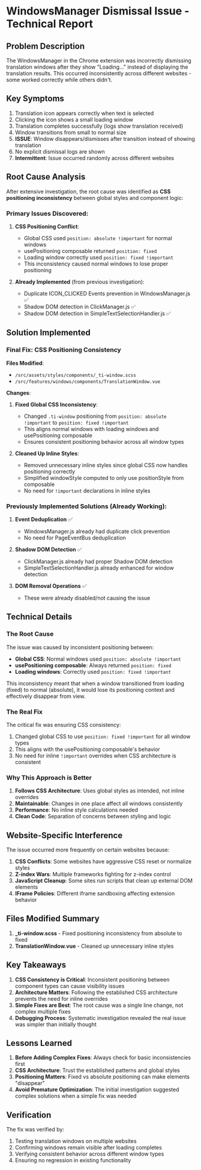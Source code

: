 # WindowsManager Dismissal Issue - Technical Report

## Problem Description
The WindowsManager in the Chrome extension was incorrectly dismissing translation windows after they show "Loading..." instead of displaying the translation results. This occurred inconsistently across different websites - some worked correctly while others didn't.

## Key Symptoms
1. Translation icon appears correctly when text is selected
2. Clicking the icon shows a small loading window
3. Translation completes successfully (logs show translation received)
4. Window transitions from small to normal size
5. **ISSUE**: Window disappears/dismisses after transition instead of showing translation
6. No explicit dismissal logs are shown
7. **Intermittent**: Issue occurred randomly across different websites

## Root Cause Analysis

After extensive investigation, the root cause was identified as **CSS positioning inconsistency** between global styles and component logic:

### Primary Issues Discovered:

1. **CSS Positioning Conflict**:
   - Global CSS used `position: absolute !important` for normal windows
   - usePositioning composable returned `position: fixed`
   - Loading window correctly used `position: fixed !important`
   - This inconsistency caused normal windows to lose proper positioning

2. **Already Implemented** (from previous investigation):
   - Duplicate ICON_CLICKED Events prevention in WindowsManager.js ✅
   - Shadow DOM detection in ClickManager.js ✅
   - Shadow DOM detection in SimpleTextSelectionHandler.js ✅

## Solution Implemented

### Final Fix: CSS Positioning Consistency
**Files Modified**:
- `/src/assets/styles/components/_ti-window.scss`
- `/src/features/windows/components/TranslationWindow.vue`

**Changes**:
1. **Fixed Global CSS Inconsistency**:
   - Changed `.ti-window` positioning from `position: absolute !important` to `position: fixed !important`
   - This aligns normal windows with loading windows and usePositioning composable
   - Ensures consistent positioning behavior across all window types

2. **Cleaned Up Inline Styles**:
   - Removed unnecessary inline styles since global CSS now handles positioning correctly
   - Simplified windowStyle computed to only use positionStyle from composable
   - No need for `!important` declarations in inline styles

### Previously Implemented Solutions (Already Working):
1. **Event Deduplication** ✅
   - WindowsManager.js already had duplicate click prevention
   - No need for PageEventBus deduplication

2. **Shadow DOM Detection** ✅
   - ClickManager.js already had proper Shadow DOM detection
   - SimpleTextSelectionHandler.js already enhanced for window detection

3. **DOM Removal Operations** ✅
   - These were already disabled/not causing the issue

## Technical Details

### The Root Cause
The issue was caused by inconsistent positioning between:
- **Global CSS**: Normal windows used `position: absolute !important`
- **usePositioning composable**: Always returned `position: fixed`
- **Loading windows**: Correctly used `position: fixed !important`

This inconsistency meant that when a window transitioned from loading (fixed) to normal (absolute), it would lose its positioning context and effectively disappear from view.

### The Real Fix
The critical fix was ensuring CSS consistency:
1. Changed global CSS to use `position: fixed !important` for all window types
2. This aligns with the usePositioning composable's behavior
3. No need for inline `!important` overrides when CSS architecture is consistent

### Why This Approach is Better
1. **Follows CSS Architecture**: Uses global styles as intended, not inline overrides
2. **Maintainable**: Changes in one place affect all windows consistently
3. **Performance**: No inline style calculations needed
4. **Clean Code**: Separation of concerns between styling and logic

## Website-Specific Interference

The issue occurred more frequently on certain websites because:
1. **CSS Conflicts**: Some websites have aggressive CSS reset or normalize styles
2. **Z-index Wars**: Multiple frameworks fighting for z-index control
3. **JavaScript Cleanup**: Some sites run scripts that clean up external DOM elements
4. **IFrame Policies**: Different iframe sandboxing affecting extension behavior

## Files Modified Summary

1. **_ti-window.scss** - Fixed positioning inconsistency from absolute to fixed
2. **TranslationWindow.vue** - Cleaned up unnecessary inline styles

## Key Takeaways

1. **CSS Consistency is Critical**: Inconsistent positioning between component types can cause visibility issues
2. **Architecture Matters**: Following the established CSS architecture prevents the need for inline overrides
3. **Simple Fixes are Best**: The root cause was a single line change, not complex multiple fixes
4. **Debugging Process**: Systematic investigation revealed the real issue was simpler than initially thought

## Lessons Learned

1. **Before Adding Complex Fixes**: Always check for basic inconsistencies first
2. **CSS Architecture**: Trust the established patterns and global styles
3. **Positioning Matters**: Fixed vs absolute positioning can make elements "disappear"
4. **Avoid Premature Optimization**: The initial investigation suggested complex solutions when a simple fix was needed

## Verification

The fix was verified by:
1. Testing translation windows on multiple websites
2. Confirming windows remain visible after loading completes
3. Verifying consistent behavior across different window types
4. Ensuring no regression in existing functionality
